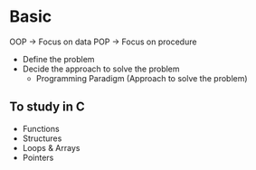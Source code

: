 # Basic

OOP -> Focus on data
POP -> Focus on procedure

- Define the problem
- Decide the approach to solve the problem
  - Programming Paradigm (Approach to solve the problem)

## To study in C

- Functions
- Structures
- Loops & Arrays
- Pointers
